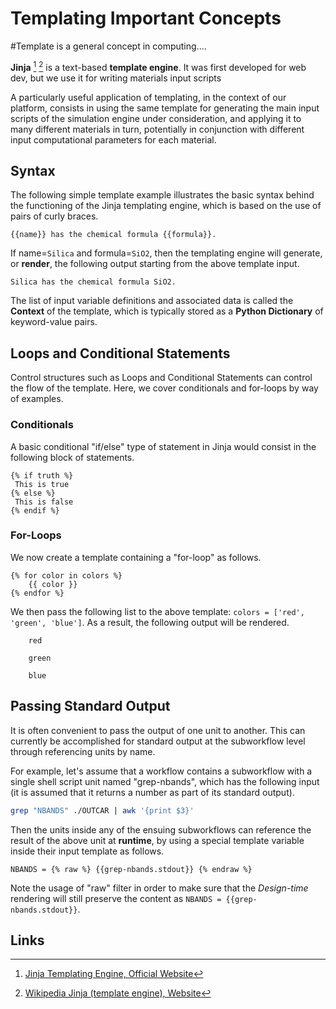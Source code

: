 # Templating Important Concepts

#Template is a general concept in computing....

**Jinja** [^1] [^2] is a text-based **template engine**. It was first developed for web dev, but we use it for writing materials input scripts

A particularly useful application of templating, in the context of our platform, consists in using the same template for generating the main input scripts of the simulation engine under consideration, and applying it to many different materials in turn, potentially in conjunction with different input computational parameters for each material. 

## Syntax

The following simple template example illustrates the basic syntax behind the functioning of the Jinja templating engine, which is based on the use of pairs of curly braces.

```
{{name}} has the chemical formula {{formula}}.
```

If name=`Silica` and formula=`SiO2`, then the templating engine will generate, or **render**, the following output starting from the above template input.

```
Silica has the chemical formula SiO2.
```

The list of input variable definitions and associated data is called the **Context** of the template, which is typically stored as a **Python Dictionary** of keyword-value pairs. 

## Loops and Conditional Statements

Control structures such as Loops and Conditional Statements can control the flow of the template. Here, we cover conditionals and for-loops by way of examples.

### Conditionals

A basic conditional "if/else" type of statement in Jinja would consist in the following block of statements.

```
{% if truth %}
 This is true
{% else %}
 This is false
{% endif %}
```

### For-Loops

We now create a template containing a "for-loop" as follows. 

```
{% for color in colors %}
    {{ color }}
{% endfor %}
```

We then pass the following list to the above template: `colors = ['red', 'green', 'blue']`. As a result, the following output will be rendered.

```
    red

    green

    blue
```


## Passing Standard Output

It is often convenient to pass the output of one unit to another. This can currently be accomplished for standard output at the subworkflow level through referencing units by name.

For example, let's assume that a workflow contains a subworkflow with a single shell script unit named "grep-nbands", which has the following input (it is assumed that it returns a number as part of its standard output).

```bash
grep "NBANDS" ./OUTCAR | awk '{print $3}'
```

Then the units inside any of the ensuing subworkflows can reference the result of the above unit at **runtime**, by using a special template variable inside their input template as follows.

```jinja
NBANDS = {% raw %} {{grep-nbands.stdout}} {% endraw %} 
```

Note the usage of "raw" filter in order to make sure that the *Design-time* rendering will still preserve the content as `NBANDS = {{grep-nbands.stdout}}`.



## Links

[^1]: [Jinja Templating Engine, Official Website](http://jinja.pocoo.org/)

[^2]: [Wikipedia Jinja (template engine), Website](https://en.wikipedia.org/wiki/Jinja_(template_engine))
